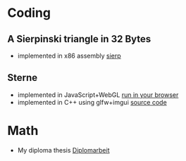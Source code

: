 # Coding
## A Sierpinski triangle in 32 Bytes
* implemented in x86 assembly [sierp](https://doctor-rd.github.io/sierp)

## Sterne
* implemented in JavaScript+WebGL [run in your browser](https://doctor-rd.github.io/sterne-webgl)
* implemented in C++ using glfw+imgui [source code](https://github.com/doctor-rd/sterne-imgui)

# Math
* My diploma thesis [Diplomarbeit](http://alzagk.math.uni-bremen.de/Arbeiten/diplrdonau.pdf)
